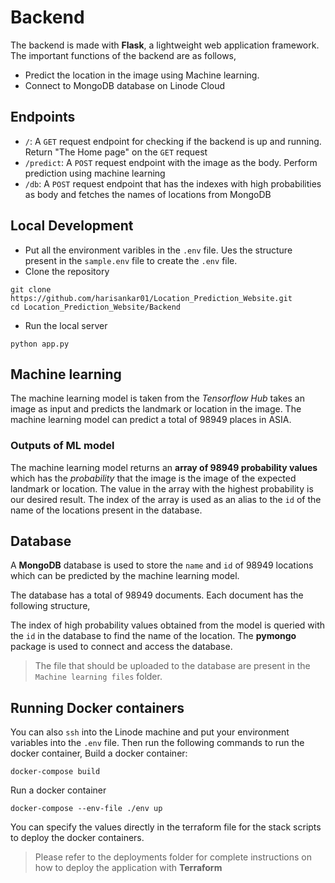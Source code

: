 # Backend

The backend is made with **Flask**, a lightweight web application framework. The important functions of the backend are as follows,

- Predict the location in the image using Machine learning.
- Connect to MongoDB database on Linode Cloud

## Endpoints

- `/`: A `GET` request endpoint for checking if the backend is up and running. Return "The Home page" on the `GET` request
- `/predict`: A `POST` request endpoint with the image as the body. Perform prediction using machine learning
- `/db`: A `POST` request endpoint that has the indexes with high probabilities as body and fetches the names of locations from MongoDB

## Local Development

- Put all the environment varibles in the `.env` file. Ues the structure present in the `sample.env` file to create the `.env` file.
- Clone the repository

```
git clone https://github.com/harisankar01/Location_Prediction_Website.git
cd Location_Prediction_Website/Backend
```

- Run the local server

```
python app.py
```

## Machine learning

The machine learning model is taken from the _Tensorflow Hub_ takes an image as input and predicts the landmark or location in the image. The machine learning model can predict a total of 98949 places in ASIA.

### Outputs of ML model

The machine learning model returns an **array of 98949 probability values** which has the _probability_ that the image is the image of the expected landmark or location. The value in the array with the highest probability is our desired result. The index of the array is used as an alias to the `id` of the name of the locations present in the database.

## Database

A **MongoDB** database is used to store the `name` and `id` of 98949 locations which can be predicted by the machine learning model.

The database has a total of 98949 documents. Each document has the following structure,

The index of high probability values obtained from the model is queried with the `id` in the database to find the name of the location. The **pymongo** package is used to connect and access the database.

> The file that should be uploaded to the database are present in the `Machine learning files` folder.

## Running Docker containers

You can also `ssh` into the Linode machine and put your environment variables into the `.env` file. Then run the following commands to run the docker container,
Build a docker container:

```
docker-compose build
```

Run a docker container

```
docker-compose --env-file ./env up
```

You can specify the values directly in the terraform file for the stack scripts to deploy the docker containers.

> Please refer to the deployments folder for complete instructions on how to deploy the application with **Terraform**
